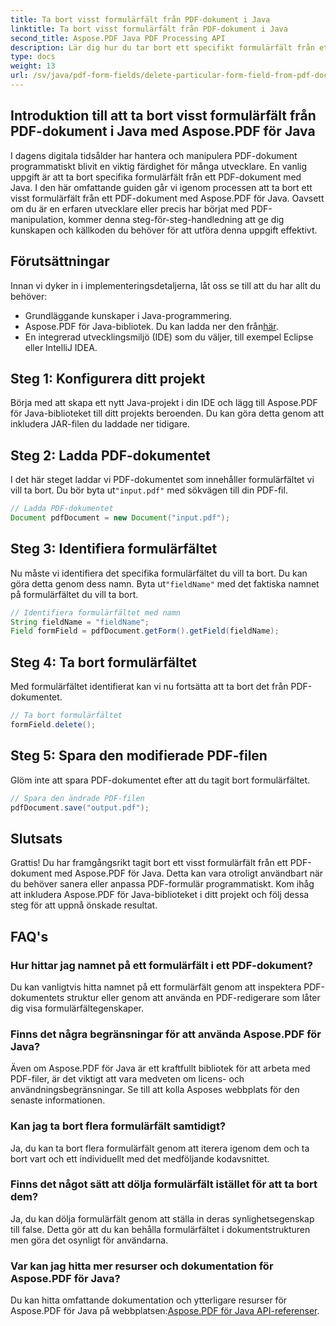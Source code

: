 ```yaml
---
title: Ta bort visst formulärfält från PDF-dokument i Java
linktitle: Ta bort visst formulärfält från PDF-dokument i Java
second_title: Aspose.PDF Java PDF Processing API
description: Lär dig hur du tar bort ett specifikt formulärfält från ett PDF-dokument i Java utan ansträngning med Aspose.PDF för Java. Steg-för-steg-guide och källkod tillhandahålls.
type: docs
weight: 13
url: /sv/java/pdf-form-fields/delete-particular-form-field-from-pdf-document-in-java/
---
```


## Introduktion till att ta bort visst formulärfält från PDF-dokument i Java med Aspose.PDF för Java

I dagens digitala tidsålder har hantera och manipulera PDF-dokument programmatiskt blivit en viktig färdighet för många utvecklare. En vanlig uppgift är att ta bort specifika formulärfält från ett PDF-dokument med Java. I den här omfattande guiden går vi igenom processen att ta bort ett visst formulärfält från ett PDF-dokument med Aspose.PDF för Java. Oavsett om du är en erfaren utvecklare eller precis har börjat med PDF-manipulation, kommer denna steg-för-steg-handledning att ge dig kunskapen och källkoden du behöver för att utföra denna uppgift effektivt.

## Förutsättningar

Innan vi dyker in i implementeringsdetaljerna, låt oss se till att du har allt du behöver:

- Grundläggande kunskaper i Java-programmering.
-  Aspose.PDF för Java-bibliotek. Du kan ladda ner den från[här](https://releases.aspose.com/pdf/java/).
- En integrerad utvecklingsmiljö (IDE) som du väljer, till exempel Eclipse eller IntelliJ IDEA.

## Steg 1: Konfigurera ditt projekt

Börja med att skapa ett nytt Java-projekt i din IDE och lägg till Aspose.PDF för Java-biblioteket till ditt projekts beroenden. Du kan göra detta genom att inkludera JAR-filen du laddade ner tidigare.

## Steg 2: Ladda PDF-dokumentet

 I det här steget laddar vi PDF-dokumentet som innehåller formulärfältet vi vill ta bort. Du bör byta ut`"input.pdf"` med sökvägen till din PDF-fil.

```java
// Ladda PDF-dokumentet
Document pdfDocument = new Document("input.pdf");
```

## Steg 3: Identifiera formulärfältet

 Nu måste vi identifiera det specifika formulärfältet du vill ta bort. Du kan göra detta genom dess namn. Byta ut`"fieldName"` med det faktiska namnet på formulärfältet du vill ta bort.

```java
// Identifiera formulärfältet med namn
String fieldName = "fieldName";
Field formField = pdfDocument.getForm().getField(fieldName);
```

## Steg 4: Ta bort formulärfältet

Med formulärfältet identifierat kan vi nu fortsätta att ta bort det från PDF-dokumentet.

```java
// Ta bort formulärfältet
formField.delete();
```

## Steg 5: Spara den modifierade PDF-filen

Glöm inte att spara PDF-dokumentet efter att du tagit bort formulärfältet.

```java
// Spara den ändrade PDF-filen
pdfDocument.save("output.pdf");
```

## Slutsats

Grattis! Du har framgångsrikt tagit bort ett visst formulärfält från ett PDF-dokument med Aspose.PDF för Java. Detta kan vara otroligt användbart när du behöver sanera eller anpassa PDF-formulär programmatiskt. Kom ihåg att inkludera Aspose.PDF för Java-biblioteket i ditt projekt och följ dessa steg för att uppnå önskade resultat.

## FAQ's

### Hur hittar jag namnet på ett formulärfält i ett PDF-dokument?

Du kan vanligtvis hitta namnet på ett formulärfält genom att inspektera PDF-dokumentets struktur eller genom att använda en PDF-redigerare som låter dig visa formulärfältegenskaper.

### Finns det några begränsningar för att använda Aspose.PDF för Java?

Även om Aspose.PDF för Java är ett kraftfullt bibliotek för att arbeta med PDF-filer, är det viktigt att vara medveten om licens- och användningsbegränsningar. Se till att kolla Asposes webbplats för den senaste informationen.

### Kan jag ta bort flera formulärfält samtidigt?

Ja, du kan ta bort flera formulärfält genom att iterera igenom dem och ta bort vart och ett individuellt med det medföljande kodavsnittet.

### Finns det något sätt att dölja formulärfält istället för att ta bort dem?

Ja, du kan dölja formulärfält genom att ställa in deras synlighetsegenskap till false. Detta gör att du kan behålla formulärfältet i dokumentstrukturen men göra det osynligt för användarna.

### Var kan jag hitta mer resurser och dokumentation för Aspose.PDF för Java?

 Du kan hitta omfattande dokumentation och ytterligare resurser för Aspose.PDF för Java på webbplatsen:[Aspose.PDF för Java API-referenser](https://reference.aspose.com/pdf/java/).